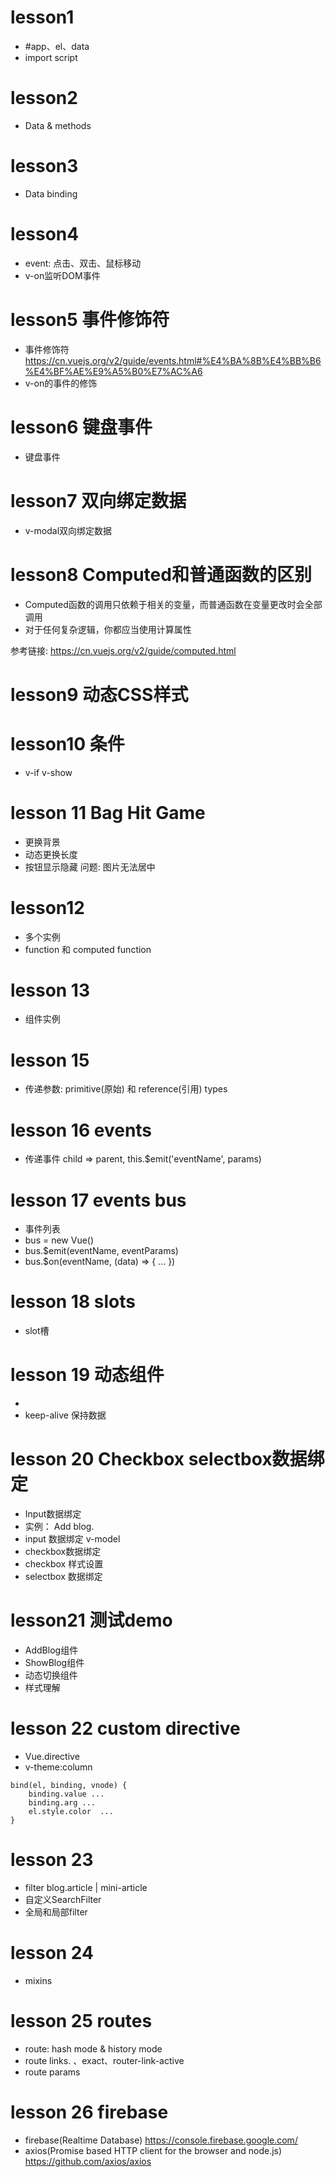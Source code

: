 # lesson1
- #app、el、data
- import script

# lesson2
- Data & methods

# lesson3
- Data binding

# lesson4
- event: 点击、双击、鼠标移动
- v-on监听DOM事件

# lesson5 事件修饰符
- 事件修饰符 https://cn.vuejs.org/v2/guide/events.html#%E4%BA%8B%E4%BB%B6%E4%BF%AE%E9%A5%B0%E7%AC%A6
- v-on的事件的修饰

# lesson6 键盘事件
- 键盘事件

# lesson7 双向绑定数据
- v-modal双向绑定数据

# lesson8 Computed和普通函数的区别
- Computed函数的调用只依赖于相关的变量，而普通函数在变量更改时会全部调用
- 对于任何复杂逻辑，你都应当使用计算属性

参考链接: https://cn.vuejs.org/v2/guide/computed.html

# lesson9 动态CSS样式

# lesson10 条件
- v-if v-show


# lesson 11 Bag Hit Game
- 更换背景
- 动态更换长度
- 按钮显示隐藏
问题: 图片无法居中

# lesson12
- 多个实例
- function 和 computed function

# lesson 13
- 组件实例

# lesson 15
- 传递参数: primitive(原始) 和 reference(引用) types

# lesson 16 events
- 传递事件 child => parent, this.$emit('eventName', params)

# lesson 17 events bus
- 事件列表
- bus = new Vue()
- bus.$emit(eventName, eventParams)
- bus.$on(eventName, (data) => { ... })

# lesson 18 slots
- slot槽

# lesson 19 动态组件
- <component v-bind:is='dynamic-component-1'></component>
- keep-alive 保持数据

# lesson 20 Checkbox selectbox数据绑定
- Input数据绑定
- 实例： Add blog.
- input 数据绑定 v-model
- checkbox数据绑定
- checkbox 样式设置
- selectbox 数据绑定

# lesson21 测试demo
- AddBlog组件
- ShowBlog组件
- 动态切换组件
- 样式理解

# lesson 22 custom directive
- Vue.directive
- v-theme:column
```
bind(el, binding, vnode) {
    binding.value ...
    binding.arg ...
    el.style.color  ...
}
```

# lesson 23
- filter    blog.article | mini-article
- 自定义SearchFilter
- 全局和局部filter

# lesson 24
- mixins

# lesson 25 routes
- route: hash mode & history mode
- route links. <router-link>、exact、router-link-active
- route params

# lesson 26 firebase
- firebase(Realtime Database) https://console.firebase.google.com/
- axios(Promise based HTTP client for the browser and node.js) https://github.com/axios/axios






















